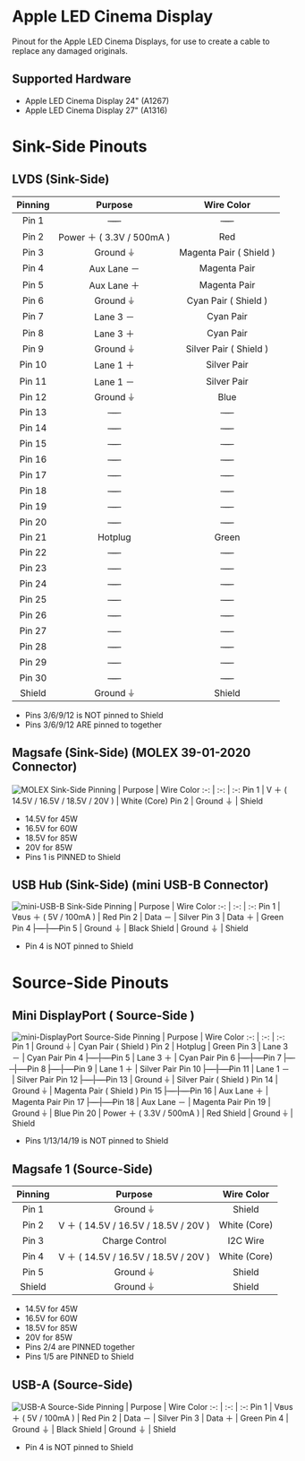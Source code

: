 # Apple LED Cinema Display
Pinout for the Apple LED Cinema Displays, for use to create a cable to replace any damaged originals.

## Supported Hardware
* Apple LED Cinema Display 24" (A1267)
* Apple LED Cinema Display 27" (A1316)

# Sink-Side Pinouts

## LVDS (Sink-Side)
Pinning | Purpose | Wire Color
:-: | :-: | :-:
Pin 1 | ̶ ̶ ̶ ̶ | ̶ ̶ ̶ ̶ 
Pin 2 | Power ＋ ( 3.3V / 500mA ) | Red
Pin 3 | Ground ⏚ | Magenta Pair ( Shield )
Pin 4 | Aux Lane － | Magenta Pair
Pin 5 | Aux Lane ＋ | Magenta Pair
Pin 6 | Ground ⏚ | Cyan Pair ( Shield )
Pin 7 | Lane 3 － | Cyan Pair
Pin 8 | Lane 3 ＋ | Cyan Pair
Pin 9 | Ground ⏚ | Silver Pair ( Shield )
Pin 10 | Lane 1 ＋ | Silver Pair
Pin 11 | Lane 1 － | Silver Pair
Pin 12 | Ground ⏚ | Blue
Pin 13 | ̶ ̶ ̶ ̶ | ̶ ̶ ̶ ̶ 
Pin 14 | ̶ ̶ ̶ ̶ | ̶ ̶ ̶ ̶ 
Pin 15 | ̶ ̶ ̶ ̶ | ̶ ̶ ̶ ̶ 
Pin 16 | ̶ ̶ ̶ ̶ | ̶ ̶ ̶ ̶ 
Pin 17 | ̶ ̶ ̶ ̶ | ̶ ̶ ̶ ̶ 
Pin 18 | ̶ ̶ ̶ ̶ | ̶ ̶ ̶ ̶ 
Pin 19 | ̶ ̶ ̶ ̶ | ̶ ̶ ̶ ̶ 
Pin 20 | ̶ ̶ ̶ ̶ | ̶ ̶ ̶ ̶ 
Pin 21 | Hotplug | Green
Pin 22 | ̶ ̶ ̶ ̶ | ̶ ̶ ̶ ̶ 
Pin 23 | ̶ ̶ ̶ ̶ | ̶ ̶ ̶ ̶ 
Pin 24 | ̶ ̶ ̶ ̶ | ̶ ̶ ̶ ̶ 
Pin 25 | ̶ ̶ ̶ ̶ | ̶ ̶ ̶ ̶ 
Pin 26 | ̶ ̶ ̶ ̶ | ̶ ̶ ̶ ̶ 
Pin 27 | ̶ ̶ ̶ ̶ | ̶ ̶ ̶ ̶ 
Pin 28 | ̶ ̶ ̶ ̶ | ̶ ̶ ̶ ̶ 
Pin 29 | ̶ ̶ ̶ ̶ | ̶ ̶ ̶ ̶ 
Pin 30 | ̶ ̶ ̶ ̶ | ̶ ̶ ̶ ̶ 
Shield | Ground ⏚ | Shield

  * Pins 3/6/9/12 is NOT pinned to Shield
  * Pins 3/6/9/12 ARE pinned to together

## Magsafe (Sink-Side) (MOLEX 39-01-2020 Connector)
![MOLEX Sink-Side](https://github.com/UltimateNova1203/ledcinemadisplay/blob/master/MOLEX.png?raw=true)
Pinning | Purpose | Wire Color
:-: | :-: | :-:
Pin 1 | V ＋ ( 14.5V / 16.5V / 18.5V / 20V ) | White (Core)
Pin 2 | Ground ⏚ | Shield

  * 14.5V for 45W
  * 16.5V for 60W
  * 18.5V for 85W
  * 20V for 85W
  * Pins 1 is PINNED to Shield
  
## USB Hub (Sink-Side) (mini USB-B Connector)
![mini-USB-B Sink-Side](https://github.com/UltimateNova1203/ledcinemadisplay/blob/master/mini-USB-B.png?raw=true)
Pinning | Purpose | Wire Color
:-: | :-: | :-:
Pin 1 | Vʙᴜs ＋ ( 5V / 100mA ) | Red
Pin 2 | Data － | Silver
Pin 3 | Data ＋ | Green
Pin 4 | ̶ ̶ ̶ ̶  | ̶ ̶ ̶ ̶ 
Pin 5 | Ground ⏚ | Black
Shield | Ground ⏚ | Shield

  * Pin 4 is NOT pinned to Shield

# Source-Side Pinouts

## Mini DisplayPort ( Source-Side )
![mini-DisplayPort Source-Side](https://github.com/UltimateNova1203/ledcinemadisplay/blob/master/mini-DisplayPort.png?raw=true)
Pinning | Purpose | Wire Color
:-: | :-: | :-:
Pin 1 | Ground ⏚ | Cyan Pair ( Shield )
Pin 2 | Hotplug | Green
Pin 3 | Lane 3 － | Cyan Pair
Pin 4 | ̶ ̶ ̶ ̶ | ̶ ̶ ̶ ̶ 
Pin 5 | Lane 3 ＋ | Cyan Pair
Pin 6 | ̶ ̶ ̶ ̶ | ̶ ̶ ̶ ̶ 
Pin 7 | ̶ ̶ ̶ ̶ | ̶ ̶ ̶ ̶ 
Pin 8 | ̶ ̶ ̶ ̶ | ̶ ̶ ̶ ̶ 
Pin 9 | Lane 1 ＋ | Silver Pair
Pin 10 | ̶ ̶ ̶ ̶ | ̶ ̶ ̶ ̶ 
Pin 11 | Lane 1 － | Silver Pair
Pin 12 | ̶ ̶ ̶ ̶ | ̶ ̶ ̶ ̶ 
Pin 13 | Ground ⏚ | Silver Pair ( Shield )
Pin 14 | Ground ⏚ | Magenta Pair ( Shield )
Pin 15 | ̶ ̶ ̶ ̶ | ̶ ̶ ̶ ̶ 
Pin 16 | Aux Lane ＋ | Magenta Pair
Pin 17 | ̶ ̶ ̶ ̶ | ̶ ̶ ̶ ̶ 
Pin 18 | Aux Lane － | Magenta Pair
Pin 19 | Ground ⏚ | Blue
Pin 20 | Power ＋ ( 3.3V / 500mA ) | Red
Shield | Ground ⏚ | Shield

  * Pins 1/13/14/19 is NOT pinned to Shield

## Magsafe 1 (Source-Side)
Pinning | Purpose | Wire Color
:-: | :-: | :-:
Pin 1 | Ground ⏚ | Shield
Pin 2 | V ＋ ( 14.5V / 16.5V / 18.5V / 20V ) | White (Core)
Pin 3 | Charge Control | I2C Wire
Pin 4 | V ＋ ( 14.5V / 16.5V / 18.5V / 20V ) | White (Core)
Pin 5 | Ground ⏚ | Shield
Shield | Ground ⏚ | Shield

  * 14.5V for 45W
  * 16.5V for 60W
  * 18.5V for 85W
  * 20V for 85W
  * Pins 2/4 are PINNED together
  * Pins 1/5 are PINNED to Shield

## USB-A (Source-Side)
![USB-A Source-Side](https://github.com/UltimateNova1203/ledcinemadisplay/blob/master/USB-A.png?raw=true)
Pinning | Purpose | Wire Color
:-: | :-: | :-:
Pin 1 | Vʙᴜs ＋ ( 5V / 100mA ) | Red
Pin 2 | Data － | Silver
Pin 3 | Data ＋ | Green
Pin 4 | Ground ⏚ | Black
Shield | Ground ⏚ | Shield

  * Pin 4 is NOT pinned to Shield
